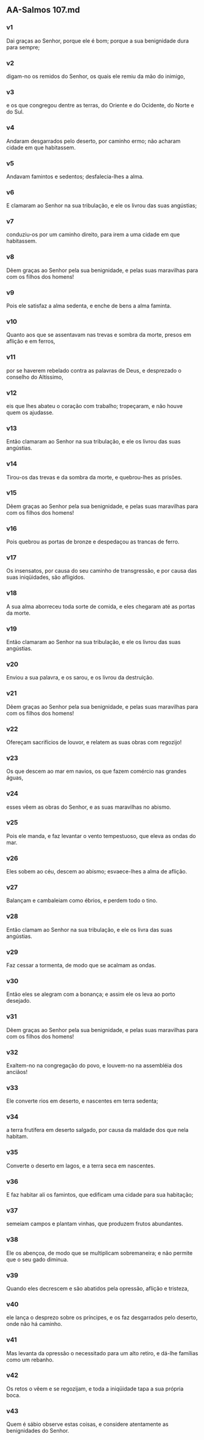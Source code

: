 ## AA-Salmos 107.md
### v1
 Dai graças ao Senhor, porque ele é bom; porque a sua benignidade dura para sempre;
### v2
 digam-no os remidos do Senhor, os quais ele remiu da mão do inimigo,
### v3
 e os que congregou dentre as terras, do Oriente e do Ocidente, do Norte e do Sul.
### v4
 Andaram desgarrados pelo deserto, por caminho ermo; não acharam cidade em que habitassem.
### v5
 Andavam famintos e sedentos; desfalecia-lhes a alma.
### v6
 E clamaram ao Senhor na sua tribulação, e ele os livrou das suas angústias;
### v7
 conduziu-os por um caminho direito, para irem a uma cidade em que habitassem.
### v8
 Dêem graças ao Senhor pela sua benignidade, e pelas suas maravilhas para com os filhos dos homens!
### v9
 Pois ele satisfaz a alma sedenta, e enche de bens a alma faminta.
### v10
 Quanto aos que se assentavam nas trevas e sombra da morte, presos em aflição e em ferros,
### v11
 por se haverem rebelado contra as palavras de Deus, e desprezado o conselho do Altíssimo,
### v12
 eis que lhes abateu o coração com trabalho; tropeçaram, e não houve quem os ajudasse.
### v13
 Então clamaram ao Senhor na sua tribulação, e ele os livrou das suas angústias.
### v14
 Tirou-os das trevas e da sombra da morte, e quebrou-lhes as prisões.
### v15
 Dêem graças ao Senhor pela sua benignidade, e pelas suas maravilhas para com os filhos dos homens!
### v16
 Pois quebrou as portas de bronze e despedaçou as trancas de ferro.
### v17
 Os insensatos, por causa do seu caminho de transgressão, e por causa das suas iniqüidades, são afligidos.
### v18
 A sua alma aborreceu toda sorte de comida, e eles chegaram até as portas da morte.
### v19
 Então clamaram ao Senhor na sua tribulação, e ele os livrou das suas angústias.
### v20
 Enviou a sua palavra, e os sarou, e os livrou da destruição.
### v21
 Dêem graças ao Senhor pela sua benignidade, e pelas suas maravilhas para com os filhos dos homens!
### v22
 Ofereçam sacrifícios de louvor, e relatem as suas obras com regozijo!
### v23
 Os que descem ao mar em navios, os que fazem comércio nas grandes águas,
### v24
 esses vêem as obras do Senhor, e as suas maravilhas no abismo.
### v25
 Pois ele manda, e faz levantar o vento tempestuoso, que eleva as ondas do mar.
### v26
 Eles sobem ao céu, descem ao abismo; esvaece-lhes a alma de aflição.
### v27
 Balançam e cambaleiam como ébrios, e perdem todo o tino.
### v28
 Então clamam ao Senhor na sua tribulação, e ele os livra das suas angústias.
### v29
 Faz cessar a tormenta, de modo que se acalmam as ondas.
### v30
 Então eles se alegram com a bonança; e assim ele os leva ao porto desejado.
### v31
 Dêem graças ao Senhor pela sua benignidade, e pelas suas maravilhas para com os filhos dos homens!
### v32
 Exaltem-no na congregação do povo, e louvem-no na assembléia dos anciãos!
### v33
 Ele converte rios em deserto, e nascentes em terra sedenta;
### v34
 a terra frutífera em deserto salgado, por causa da maldade dos que nela habitam.
### v35
 Converte o deserto em lagos, e a terra seca em nascentes.
### v36
 E faz habitar ali os famintos, que edificam uma cidade para sua habitação;
### v37
 semeiam campos e plantam vinhas, que produzem frutos abundantes.
### v38
 Ele os abençoa, de modo que se multiplicam sobremaneira; e não permite que o seu gado diminua.
### v39
 Quando eles decrescem e são abatidos pela opressão, aflição e tristeza,
### v40
 ele lança o desprezo sobre os príncipes, e os faz desgarrados pelo deserto, onde não há caminho.
### v41
 Mas levanta da opressão o necessitado para um alto retiro, e dá-lhe famílias como um rebanho.
### v42
 Os retos o vêem e se regozijam, e toda a iniqüidade tapa a sua própria boca.
### v43
 Quem é sábio observe estas coisas, e considere atentamente as benignidades do Senhor.
